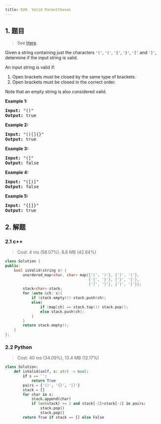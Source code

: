```yaml
---
title: 020. Valid Parenttheses
---
```


## 1. 题目

> See [Here](https://leetcode.com/problems/valid-parentheses/submissions/).

<div><p>Given a string containing just the characters <code>'('</code>, <code>')'</code>, <code>'{'</code>, <code>'}'</code>, <code>'['</code> and <code>']'</code>, determine if the input string is valid.</p>

<p>An input string is valid if:</p>

<ol>
	<li>Open brackets must be closed by the same type of brackets.</li>
	<li>Open brackets must be closed in the correct order.</li>
</ol>

<p>Note that an empty string is&nbsp;also considered valid.</p>

<p><strong>Example 1:</strong></p>

<pre><strong>Input:</strong> "()"
<strong>Output:</strong> true
</pre>

<p><strong>Example 2:</strong></p>

<pre><strong>Input:</strong> "()[]{}"
<strong>Output:</strong> true
</pre>

<p><strong>Example 3:</strong></p>

<pre><strong>Input:</strong> "(]"
<strong>Output:</strong> false
</pre>

<p><strong>Example 4:</strong></p>

<pre><strong>Input:</strong> "([)]"
<strong>Output:</strong> false
</pre>

<p><strong>Example 5:</strong></p>

<pre><strong>Input:</strong> "{[]}"
<strong>Output:</strong> true
</pre>
</div>

## 2. 解题

### 2.1 c++

> Cost: 4 ms (58.07%), 8.6 MB (42.64%)

```cpp
class Solution {
public:
    bool isValid(string s) {
        unordered_map<char, char> map{{'(', ')'}, {')', '('},
                                      {'{', '}'}, {'}', '{'},
                                      {'[', ']'}, {']', '['}};
        stack<char> stack;
        for (auto &ch: s){
            if (stack.empty()) stack.push(ch);
            else{
                if (map[ch] == stack.top()) stack.pop();
                else stack.push(ch);
            }
        }
        return stack.empty();
    }
};
```

### 2.2 Python

> Cost: 40 ms (34.09%), 13.4 MB (12.17%)

```python
class Solution:
    def isValid(self, s: str) -> bool:
        if s == '':
            return True
        pairs = {'()', '{}', '[]'}
        stack = []
        for char in s:
            stack.append(char)
            if len(stack) >= 2 and stack[-2]+stack[-1] in pairs:
                stack.pop()
                stack.pop()
        return True if stack == [] else False
```
